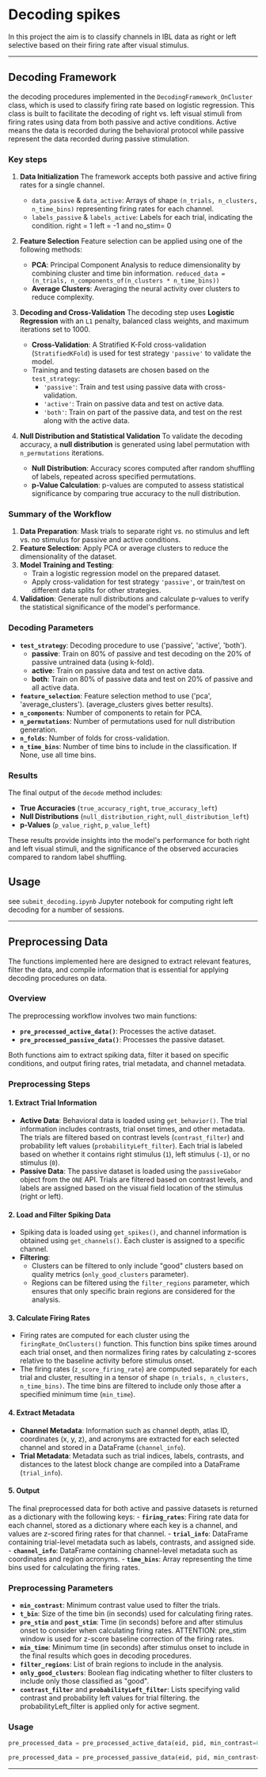 # Decoding spikes

In this project the aim is to classify channels in IBL data as right or left selective based on their firing rate after visual stimulus.

------------------------------------------------------------------------

## Decoding Framework

the decoding procedures implemented in the `DecodingFramework_OnCluster` class, which is used to classify firing rate based on logistic regression. This class is built to facilitate the decoding of right vs. left visual stimuli from firing rates using data from both passive and active conditions. Active means the data is recorded during the behavioral protocol while passive represent the data recorded during passive stimulation.

### Key steps

1.  **Data Initialization** The framework accepts both passive and active firing rates for a single channel.

    -   `data_passive` & `data_active`: Arrays of shape `(n_trials, n_clusters, n_time_bins)` representing firing rates for each channel.
    -   `labels_passive` & `labels_active`: Labels for each trial, indicating the condition. right = 1 left = -1 and no_stim= 0

2.  **Feature Selection** Feature selection can be applied using one of the following methods:

    -   **PCA**: Principal Component Analysis to reduce dimensionality by combining cluster and time bin information. `reduced_data = (n_trials, n_components_of(n_clusters * n_time_bins))`
    -   **Average Clusters**: Averaging the neural activity over clusters to reduce complexity.

3.  **Decoding and Cross-Validation** The decoding step uses **Logistic Regression** with an `L1` penalty, balanced class weights, and maximum iterations set to 1000.

    -   **Cross-Validation**: A Stratified K-Fold cross-validation (`StratifiedKFold`) is used for test strategy `'passive'` to validate the model.
    -   Training and testing datasets are chosen based on the `test_strategy`:
        -   `'passive'`: Train and test using passive data with cross-validation.
        -   `'active'`: Train on passive data and test on active data.
        -   `'both'`: Train on part of the passive data, and test on the rest along with the active data.

4.  **Null Distribution and Statistical Validation** To validate the decoding accuracy, a **null distribution** is generated using label permutation with `n_permutations` iterations.

    -   **Null Distribution**: Accuracy scores computed after random shuffling of labels, repeated across specified permutations.
    -   **p-Value Calculation**: p-values are computed to assess statistical significance by comparing true accuracy to the null distribution.

### Summary of the Workflow

1.  **Data Preparation**: Mask trials to separate right vs. no stimulus and left vs. no stimulus for passive and active conditions.
2.  **Feature Selection**: Apply PCA or average clusters to reduce the dimensionality of the dataset.
3.  **Model Training and Testing**:
    -   Train a logistic regression model on the prepared dataset.
    -   Apply cross-validation for test strategy `'passive'`, or train/test on different data splits for other strategies.
4.  **Validation**: Generate null distributions and calculate p-values to verify the statistical significance of the model's performance.

### Decoding Parameters

-   **`test_strategy`**: Decoding procedure to use ('passive', 'active', 'both').
    -   **passive**: Train on 80% of passive and test decoding on the 20% of passive untrained data (using k-fold).
    -   **active**: Train on passive data and test on active data.
    -   **both**: Train on 80% of passive data and test on 20% of passive and all active data.
-   **`feature_selection`**: Feature selection method to use ('pca', 'average_clusters'). (average_clusters gives better results).
-   **`n_components`**: Number of components to retain for PCA.
-   **`n_permutations`**: Number of permutations used for null distribution generation.
-   **`n_folds`**: Number of folds for cross-validation.
-   **`n_time_bins`**: Number of time bins to include in the classification. If None, use all time bins.

### Results

The final output of the `decode` method includes:

-   **True Accuracies** (`true_accuracy_right`, `true_accuracy_left`)
-   **Null Distributions** (`null_distribution_right`, `null_distribution_left`)
-   **p-Values** (`p_value_right`, `p_value_left`)

These results provide insights into the model's performance for both right and left visual stimuli, and the significance of the observed accuracies compared to random label shuffling.

## Usage

see `submit_decoding.ipynb` Jupyter notebook for computing right left decoding for a number of sessions.

------------------------------------------------------------------------

## Preprocessing Data

The functions implemented here are designed to extract relevant features, filter the data, and compile information that is essential for applying decoding procedures on data.

### Overview

The preprocessing workflow involves two main functions:

-   **`pre_processed_active_data()`**: Processes the active dataset.
-   **`pre_processed_passive_data()`**: Processes the passive dataset.

Both functions aim to extract spiking data, filter it based on specific conditions, and output firing rates, trial metadata, and channel metadata.

### Preprocessing Steps

#### 1. Extract Trial Information

-   **Active Data**: Behavioral data is loaded using `get_behavior()`. The trial information includes contrasts, trial onset times, and other metadata. The trials are filtered based on contrast levels (`contrast_filter`) and probability left values (`probabilityLeft_filter`). Each trial is labeled based on whether it contains right stimulus (`1`), left stimulus (`-1`), or no stimulus (`0`).
-   **Passive Data**: The passive dataset is loaded using the `passiveGabor` object from the `ONE` API. Trials are filtered based on contrast levels, and labels are assigned based on the visual field location of the stimulus (right or left).

#### 2. Load and Filter Spiking Data

-   Spiking data is loaded using `get_spikes()`, and channel information is obtained using `get_channels()`. Each cluster is assigned to a specific channel.
-   **Filtering**:
    -   Clusters can be filtered to only include "good" clusters based on quality metrics (`only_good_clusters` parameter).
    -   Regions can be filtered using the `filter_regions` parameter, which ensures that only specific brain regions are considered for the analysis.

#### 3. Calculate Firing Rates

-   Firing rates are computed for each cluster using the `firingRate_OnClusters()` function. This function bins spike times around each trial onset, and then normalizes firing rates by calculating z-scores relative to the baseline activity before stimulus onset.
-   The firing rates (`z_score_firing_rate`) are computed separately for each trial and cluster, resulting in a tensor of shape `(n_trials, n_clusters, n_time_bins)`. The time bins are filtered to include only those after a specified minimum time (`min_time`).

#### 4. Extract Metadata

-   **Channel Metadata**: Information such as channel depth, atlas ID, coordinates (x, y, z), and acronyms are extracted for each selected channel and stored in a DataFrame (`channel_info`).
-   **Trial Metadata**: Metadata such as trial indices, labels, contrasts, and distances to the latest block change are compiled into a DataFrame (`trial_info`).

#### 5. Output

The final preprocessed data for both active and passive datasets is returned as a dictionary with the following keys: - **`firing_rates`**: Firing rate data for each channel, stored as a dictionary where each key is a channel, and values are z-scored firing rates for that channel. - **`trial_info`**: DataFrame containing trial-level metadata such as labels, contrasts, and assigned side. - **`channel_info`**: DataFrame containing channel-level metadata such as coordinates and region acronyms. - **`time_bins`**: Array representing the time bins used for calculating the firing rates.

### Preprocessing Parameters

-   **`min_contrast`**: Minimum contrast value used to filter the trials.
-   **`t_bin`**: Size of the time bin (in seconds) used for calculating firing rates.
-   **`pre_stim`** and **`post_stim`**: Time (in seconds) before and after stimulus onset to consider when calculating firing rates. ATTENTION: pre_stim window is used for z-score baseline correction of the firing rates.
-   **`min_time`**: Minimum time (in seconds) after stimulus onset to include in the final results which goes in decoding procedures.
-   **`filter_regions`**: List of brain regions to include in the analysis.
-   **`only_good_clusters`**: Boolean flag indicating whether to filter clusters to include only those classified as "good".
-   **`contrast_filter`** and **`probabilityLeft_filter`**: Lists specifying valid contrast and probability left values for trial filtering. the probabilityLeft_filter is applied only for active segment.

### Usage

``` python
pre_processed_data = pre_processed_active_data(eid, pid, min_contrast=0.25, t_bin=0.02, pre_stim=0.5, post_stim=1.0)

pre_processed_data = pre_processed_passive_data(eid, pid, min_contrast=0.25, t_bin=0.02, pre_stim=0.5, post_stim=1.0)
```

------------------------------------------------------------------------
